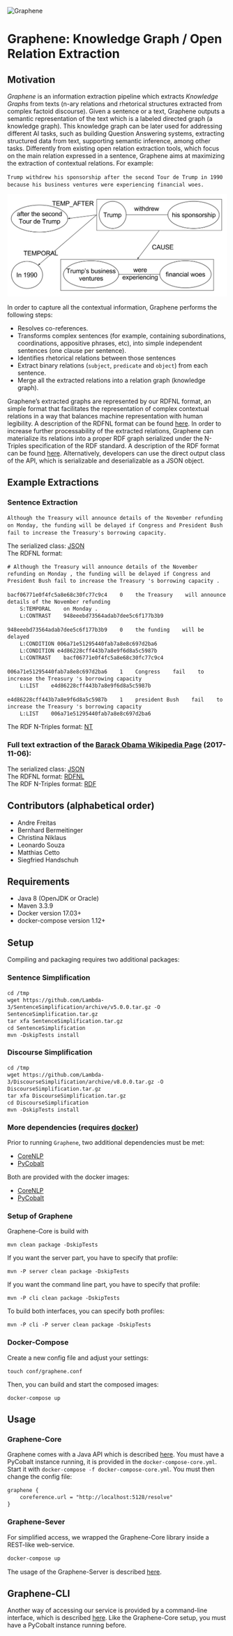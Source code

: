 ![Graphene](wiki/images/graphene_logo.png)

# Graphene: Knowledge Graph / Open Relation Extraction

## Motivation

_Graphene_ is an information extraction pipeline which extracts _Knowledge Graphs_ from texts (n-ary relations and rhetorical structures extracted from complex factoid discourse). Given a sentence or a text, Graphene outputs a semantic representation of the text which is a labeled directed graph (a knowledge graph). This knowledge graph can be later used for addressing different AI tasks, such as building Question Answering systems, extracting structured data from text, supporting semantic inference, among other tasks. Differently from existing open relation extraction tools, which focus on the main relation expressed in a sentence, Graphene aims at maximizing the extraction of contextual relations. For example: 

`Trump withdrew his sponsorship after the second Tour
de Trump in 1990 because his business ventures were
experiencing financial woes.`

![Graphene-Extraction](wiki/images/Graphene-Extraction.jpg)

In order to capture all the contextual information, Graphene performs the following steps:
* Resolves co-references.
* Transforms complex sentences (for example, containing subordinations, coordinations, appositive phrases, etc), into simple independent sentences (one clause per sentence).
* Identifies rhetorical relations between those sentences
* Extract binary relations (`subject`,  `predicate` and  `object`) from each sentence.
* Merge all the extracted relations into a relation graph (knowledge graph).

Graphene’s extracted graphs are represented by our RDFNL format, an simple format that facilitates the representation of complex contextual relations in a way that balances machine representation with human legibility. A description of the RDFNL format can be found [here](wiki/RDFNL-Format.md).
In order to increase further processability of the extracted relations, Graphene can materialize its relations into a proper RDF graph serialized under the N-Triples specification of the RDF standard. A description of the RDF format can be found [here](wiki/RDF-Format.md).
Alternatively, developers can use the direct output class of the API, which is serializable and deserializable as a JSON object.

## Example Extractions

### Sentence Extraction

`Although the Treasury will announce details of the November refunding on Monday, the funding will be delayed if Congress and President Bush fail to increase the Treasury's borrowing capacity.`

The serialized class: [JSON](wiki/files/example.json)   
The RDFNL format:

```
# Although the Treasury will announce details of the November refunding on Monday , the funding will be delayed if Congress and President Bush fail to increase the Treasury 's borrowing capacity .

bacf06771e0f4fc5a8e68c30fc77c9c4    0    the Treasury    will announce    details of the November refunding
    S:TEMPORAL    on Monday .
    L:CONTRAST    948eeebd73564adab7dee5c6f177b3b9

948eeebd73564adab7dee5c6f177b3b9    0    the funding    will be delayed        
    L:CONDITION 006a71e51295440fab7a8e8c697d2ba6
    L:CONDITION e4d86228cff443b7a8e9f6d8a5c5987b
    L:CONTRAST    bacf06771e0f4fc5a8e68c30fc77c9c4

006a71e51295440fab7a8e8c697d2ba6    1    Congress    fail    to increase the Treasury 's borrowing capacity
    L:LIST    e4d86228cff443b7a8e9f6d8a5c5987b

e4d86228cff443b7a8e9f6d8a5c5987b    1    president Bush    fail    to increase the Treasury 's borrowing capacity
    L:LIST    006a71e51295440fab7a8e8c697d2ba6
```

The RDF N-Triples format: [NT](wiki/files/example.nt)

### Full text extraction of the [Barack Obama Wikipedia Page](https://en.wikipedia.org/wiki/Barack_Obama) (2017-11-06):

The serialized class: [JSON](wiki/files/Barack_Obama_2017_11_06.json)   
The RDFNL format: [RDFNL](wiki/files/Barack_Obama_2017_11_06.rdfnl)   
The RDF N-Triples format: [RDF](wiki/files/Barack_Obama_2017_11_06.nt)   

## Contributors (alphabetical order)
- Andre Freitas
- Bernhard Bermeitinger
- Christina Niklaus
- Leonardo Souza
- Matthias Cetto
- Siegfried Handschuh

## Requirements

* Java 8 (OpenJDK or Oracle)
* Maven 3.3.9
* Docker version 17.03+
* docker-compose version 1.12+

## Setup
Compiling and packaging requires two additional packages:

### Sentence Simplification
	cd /tmp
	wget https://github.com/Lambda-3/SentenceSimplification/archive/v5.0.0.tar.gz -O SentenceSimplification.tar.gz
	tar xfa SentenceSimplification.tar.gz
	cd SentenceSimplification
	mvn -DskipTests install

### Discourse Simplification
	cd /tmp
	wget https://github.com/Lambda-3/DiscourseSimplification/archive/v8.0.0.tar.gz -O DiscourseSimplification.tar.gz
	tar xfa DiscourseSimplification.tar.gz
	cd DiscourseSimplification
	mvn -DskipTests install

### More dependencies (requires [docker](https://www.docker.com/))
Prior to running `Graphene`, two additional dependencies must be met:

* [CoreNLP](https://github.com/Lambda-3/CoreNLP.git)
* [PyCobalt](https://github.com/Lambda-3/PyCobalt.git)

Both are provided with the docker images:
* [CoreNLP](https://hub.docker.com/r/lambdacube/corenlp/)
* [PyCobalt](https://hub.docker.com/r/lambdacube/pycobalt/)


### Setup of Graphene
Graphene-Core is build with

	mvn clean package -DskipTests

If you want the server part, you have to specify that profile:

    mvn -P server clean package -DskipTests

If you want the command line part, you have to specify that profile:

    mvn -P cli clean package -DskipTests
   
To build both interfaces, you can specify both profiles:

    mvn -P cli -P server clean package -DskipTests

### Docker-Compose

Create a new config file and adjust your settings:

	touch conf/graphene.conf

Then, you can build and start the composed images:
	
	docker-compose up

## Usage

### Graphene-Core
Graphene comes with a Java API which is described [here](wiki/Graphene-Core.md).
You must have a PyCobalt instance running, it is provided in the `docker-compose-core.yml`. Start it with `docker-compose -f docker-compose-core.yml`. You must then change the config file:
```
graphene {
	coreference.url = "http://localhost:5128/resolve"
}
```

### Graphene-Sever
For simplified access, we wrapped the Graphene-Core library inside a REST-like web-service.
```bash
docker-compose up
```
The usage of the Graphene-Server is described [here](wiki/Graphene-Server.md).


## Graphene-CLI
Another way of accessing our service is provided by a command-line interface, which is described [here](wiki/Graphene-CLI.md).
Like the Graphene-Core setup, you must have a PyCobalt instance running before.
